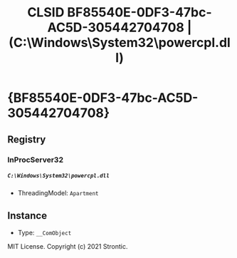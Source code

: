 ﻿---
title: "CLSID BF85540E-0DF3-47bc-AC5D-305442704708 | (C:\\Windows\\System32\\powercpl.dll)"
excerpt: What is COM-Object CLSID BF85540E-0DF3-47bc-AC5D-305442704708?
---

# {BF85540E-0DF3-47bc-AC5D-305442704708}


## Registry


### InProcServer32

##### `C:\Windows\System32\powercpl.dll`
* ThreadingModel: `Apartment`

## Instance

* Type: `__ComObject`

MIT License. Copyright (c) 2021 Strontic.


